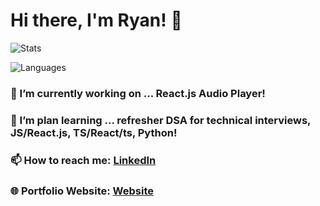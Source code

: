 # Hi there, I'm Ryan! 👋

![Stats](https://github-readme-stats.vercel.app/api?username=RyanTren&show_icons=true&theme=tokyonight)

![Languages](https://github-readme-stats.vercel.app/api/top-langs/?username=RyanTren&theme=tokyonight)

### 🔭 I’m currently working on ... React.js Audio Player!
### 🌱 I’m plan learning ... refresher DSA for technical interviews, JS/React.js, TS/React/ts, Python!
### 📫 How to reach me: [LinkedIn](https://www.linkedin.com/in/ryantren/)
### 🌐 Portfolio Website: [Website](https://ryantren.github.io/protfolio-website/)
